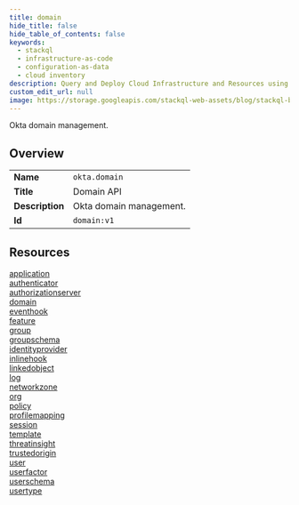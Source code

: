 ```yaml
---
title: domain
hide_title: false
hide_table_of_contents: false
keywords:
  - stackql
  - infrastructure-as-code
  - configuration-as-data
  - cloud inventory
description: Query and Deploy Cloud Infrastructure and Resources using SQL
custom_edit_url: null
image: https://storage.googleapis.com/stackql-web-assets/blog/stackql-blog-post-featured-image.png
---
```

Okta domain management.  
    

## Overview
<table><tbody>
<tr><td><b>Name</b></td><td><code>okta.domain</code></td></tr>
<tr><td><b>Title</b></td><td>Domain API</td></tr>
<tr><td><b>Description</b></td><td>Okta domain management.</td></tr>
<tr><td><b>Id</b></td><td><code>domain:v1</code></td></tr>
</tbody></table>

## Resources
<div class="row">
<div class="providerDocColumn">
<a href="/providers/okta/domain/application/index.md">application</a><br />
<a href="/providers/okta/domain/authenticator/index.md">authenticator</a><br />
<a href="/providers/okta/domain/authorizationserver/index.md">authorizationserver</a><br />
<a href="/providers/okta/domain/domain/index.md">domain</a><br />
<a href="/providers/okta/domain/eventhook/index.md">eventhook</a><br />
<a href="/providers/okta/domain/feature/index.md">feature</a><br />
<a href="/providers/okta/domain/group/index.md">group</a><br />
<a href="/providers/okta/domain/groupschema/index.md">groupschema</a><br />
<a href="/providers/okta/domain/identityprovider/index.md">identityprovider</a><br />
<a href="/providers/okta/domain/inlinehook/index.md">inlinehook</a><br />
<a href="/providers/okta/domain/linkedobject/index.md">linkedobject</a><br />
<a href="/providers/okta/domain/log/index.md">log</a><br />
</div>
<div class="providerDocColumn">
<a href="/providers/okta/domain/networkzone/index.md">networkzone</a><br />
<a href="/providers/okta/domain/org/index.md">org</a><br />
<a href="/providers/okta/domain/policy/index.md">policy</a><br />
<a href="/providers/okta/domain/profilemapping/index.md">profilemapping</a><br />
<a href="/providers/okta/domain/session/index.md">session</a><br />
<a href="/providers/okta/domain/template/index.md">template</a><br />
<a href="/providers/okta/domain/threatinsight/index.md">threatinsight</a><br />
<a href="/providers/okta/domain/trustedorigin/index.md">trustedorigin</a><br />
<a href="/providers/okta/domain/user/index.md">user</a><br />
<a href="/providers/okta/domain/userfactor/index.md">userfactor</a><br />
<a href="/providers/okta/domain/userschema/index.md">userschema</a><br />
<a href="/providers/okta/domain/usertype/index.md">usertype</a><br />
</div>
</div>
